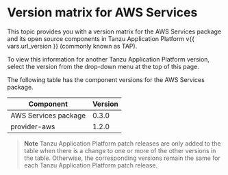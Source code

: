 # Version matrix for AWS Services

This topic provides you with a version matrix for the AWS Services package and its open source
components in Tanzu Application Platform v{{ vars.url_version }} (commonly known as TAP).

To view this information for another Tanzu Application Platform version, select the version from the
drop-down menu at the top of this page.

The following table has the component versions for the AWS Services package.

<!-- Version list for TAP 1.9. Add patch updates, if any, in a new column. -->

<table>
  <thead>
    <tr>
      <th>Component</th>
      <th>Version</th>
    </tr>
  </thead>
  <tbody>
    <tr>
      <td>AWS Services package</td>
      <td>0.3.0</td>
    </tr>
    <tr>
      <td>provider-aws</td>
      <td>1.2.0</td>
    </tr>
  </tbody>
</table>

> **Note** Tanzu Application Platform patch releases are only added to the table when there
> is a change to one or more of the other versions in the table. Otherwise, the corresponding
> versions remain the same for each Tanzu Application Platform patch release.
